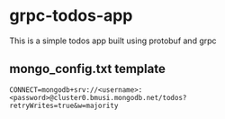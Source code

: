 # grpc-todos-app
This is a simple todos app built using protobuf and grpc



## mongo_config.txt template 

```
CONNECT=mongodb+srv://<username>:<password>@cluster0.bmusi.mongodb.net/todos?retryWrites=true&w=majority
```

